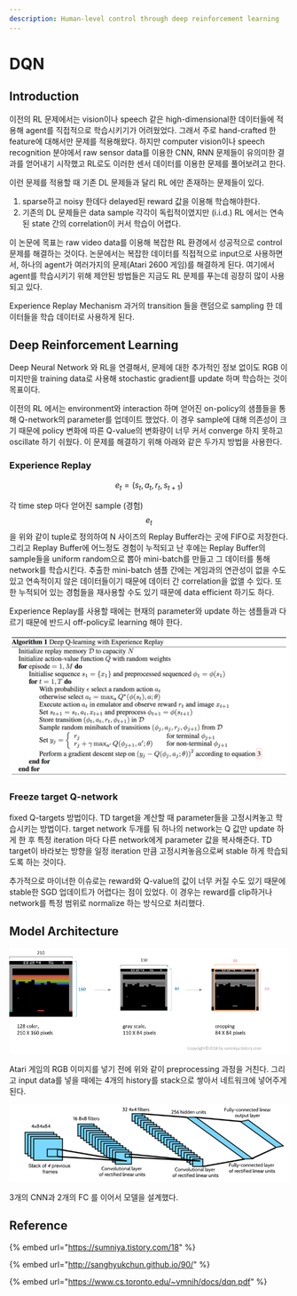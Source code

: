 ```yaml
---
description: Human-level control through deep reinforcement learning
---
```


# DQN

## Introduction

이전의 RL 문제에서는 vision이나 speech 같은 high-dimensional한 데이터들에 적용해 agent를 직접적으로 학습시키기가 어려웠었다. 그래서 주로 hand-crafted 한 feature에 대해서만 문제를 적용해왔다. 하지만 computer vision이나 speech recognition 분야에서 raw sensor data를 이용한 CNN, RNN 문제들이 유의미한 결과를 얻어내기 시작했고 RL로도 이러한 센서 데이터를 이용한 문제를 풀어보려고 한다.

이런 문제를 적용할 때 기존 DL 문제들과 달리 RL 에만 존재하는 문제들이 있다.

1. sparse하고 noisy 한데다 delayed된 reward 값을 이용해 학습해야한다. 
2. 기존의 DL 문제들은 data sample 각각이 독립적이였지만 \(i.i.d.\) RL 에서는 연속된 state 간의 correlation이 커서 학습이 어렵다.

이 논문에 목표는 raw video data를 이용해 복잡한 RL 환경에서 성공적으로 control 문제를 해결하는 것이다. 논문에서는 복잡한 데이터를 직접적으로 input으로 사용하면서, 하나의 agent가 여러가지의 문제\(Atari 2600 게임\)를 해결하게 된다. 여기에서 agent를 학습시키기 위해 제안된 방법들은 지금도 RL 문제를 푸는데 굉장히 많이 사용되고 있다.  

Experience Replay Mechanism 과거의 transition 들을 랜덤으로 sampling 한 데이터들을 학습 데이터로 사용하게 된다.

## Deep Reinforcement Learning

Deep Neural Network 와 RL을 연결해서, 문제에 대한 추가적인 정보 없이도 RGB 이미지만을 training data로 사용해 stochastic gradient를 update 하며 학습하는 것이 목표이다. 

이전의 RL 에서는 environment와 interaction 하며 얻어진 on-policy의 샘플들을 통해 Q-network의 parameter를 업데이트 했었다. 이 경우 sample에 대해 의존성이 크기 때문에 policy 변화에 따른 Q-value의 변화량이 너무 커서 converge 하지 못하고 oscillate 하기 쉬웠다. 이 문제를 해결하기 위해 아래와 같은 두가지 방법을 사용한다.

### Experience Replay

$$e_t = (s_t, a_t, r_t, s_{t+1})$$

각 time step 마다 얻어진 sample \(경험\) $$e_t$$을 위와 같이 tuple로 정의하여 N 사이즈의 Replay Buffer라는 곳에 FIFO로 저장한다. 그리고 Replay Buffer에 어느정도 경험이 누적되고 난 후에는 Replay Buffer의 sample들을 uniform random으로 뽑아 mini-batch를 만들고 그 데이터를 통해 network를 학습시킨다. 추출한 mini-batch 샘플 간에는 게임과의 연관성이 없을 수도 있고 연속적이지 않은 데이터들이기 때문에 데이터 간 correlation을 없앨 수 있다. 또한 누적되어 있는 경험들을 재사용할 수도 있기 때문에 data efficient 하기도 하다. 

Experience Replay를 사용할 때에는 현재의 parameter와 update 하는 샘플들과 다르기 때문에 반드시 off-policy로 learning 해야 한다.

![pseudo code](../../.gitbook/assets/image%20%28446%29.png)

### Freeze target Q-network

fixed Q-targets 방법이다. TD target을 계산할 때 parameter들을 고정시켜놓고 학습시키는 방법이다. target network 두개를 둬 하나의 network는 Q 값만 update 하게 한 후 특정 iteration 마다 다른 network에게 parameter 값을 복사해준다. TD target이 바라보는 방향을 일정 iteration 만큼 고정시켜놓음으로써 stable 하게 학습되도록 하는 것이다.



추가적으로 마이너한 이슈로는 reward와 Q-value의 값이 너무 커질 수도 있기 때문에 stable한 SGD 업데이트가 어렵다는 점이 있었다. 이 경우는 reward를 clip하거나 network를 특정 범위로 normalize 하는 방식으로 처리했다. 

## Model Architecture

![Pre-processing](../../.gitbook/assets/image%20%28447%29.png)

Atari 게임의 RGB 이미지를 넣기 전에 위와 같이 preprocessing 과정을 거친다. 그리고 input data를 넣을 때에는 4개의 history를 stack으로 쌓아서 네트워크에 넣어주게 된다. 

![Model Architecture](../../.gitbook/assets/image%20%28445%29.png)

3개의 CNN과 2개의 FC 를 이어서 모델을 설계했다.

## Reference

{% embed url="https://sumniya.tistory.com/18" %}

{% embed url="http://sanghyukchun.github.io/90/" %}

{% embed url="https://www.cs.toronto.edu/~vmnih/docs/dqn.pdf" %}



